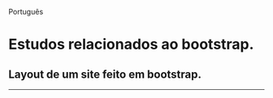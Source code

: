 Português
# Estudos relacionados ao bootstrap.
## Layout de um site feito em bootstrap.
 
--------------------------------------------------------------------------------------------------------------------------------------------------------------------------------------------------------------------------------------------------------------------------------------------------------------------------------------------------------------------------------------------------------------------------------------------------------------------------------------------------------------------------------------------------------------------------------------------------------------------------------------------------------------------------------------------------------------------------------------------------------------------------------------------------------------------------------------------------------------------------------------------------------------------------------------------------------------------------------------------------------------------------------------------------------------------------------------------------------------------------------------------------------------------------------------------------------------------------------------------------------------------------------------------------------------------------------------------------------------------------------------------------------------------------------------------------------------------------------------------------------------------------------------------------------------------------------------------------------------------------------------------------------------------------------------------------------------------------------------------------------------------------------------------------------------------------------------------------------------------------------------------------------------------------------------------------------------------------------------------------------------------------------------------------------------------------------------------------------------------------------------------------------------------------------------------------------------------------------------------------------------------------------------------------------------------------------------------------------------------------------------------------------------------------------------------------------------------------------------------------------------------------------------------------------------------------------------------------------------------------------------------------------------------------------------------------------------------------------------------------------------------------------------------------------------------------------------------------------------------------------------------------------------------------------------------------------------------------------------------------------------------------------------------------------------------------------------------------------------------------------------------------------------------------------------------------------------------------------------------------------------------------------------------------------------------------------------------------------------------------------------------------------------------------------------------------------------------------------------------------------------------------------------------------------------------------------------------------------------------------------------------------------------------------------------------------------------------------------------------------------------------------

